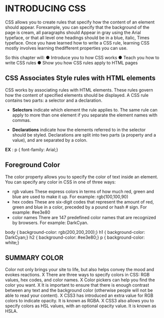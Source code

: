 # INTRODUCING CSS

CSS allows you to create rules that specify how the content of an element should appear. Forexample, you can specify that the background of the page is cream, all paragraphs should Appear in gray using the Arial typeface, or that all level one headings should be in a blue, italic, Times typeface.
Once you have learned how to write a CSS rule, learning CSS mostly involves learning thedifferent properties you can use.

So this chapter will:
● Introduce you to how CSS works
● Teach you how to write CSS rules
● Show you how CSS rules apply to HTML pages

## CSS Associates Style rules with HTML elements

CSS works by associating rules with HTML elements. These rules govern how the content of specified elements should be displayed. A CSS rule contains two parts: a selector and a declaration.

- **Selectors** indicate which element the rule applies to. The same rule can apply to more than one element if you separate the element names with commas.

- **Declarations** indicate how the elements referred to in the selector should be styled. Declarations are split into two parts (a property and a value), and are separated by a colon.

**EX** :
p {
 font-family: Arial;}

## Foreground Color

The color property allows you to specify the color of text inside an element. You can specify any color in CSS in one of three ways:

- rgb values
These express colors in terms of how much red, green and blue are used to make it up. For example: rgb(100,100,90)
- hex codes
These are six-digit codes that represent the amount of red, green and blue in a color, preceded by a pound or hash # sign. For example: #ee3e80
- color names
There are 147 predefined color names that are recognized by browsers. For example: DarkCyan.

body {
background-color: rgb(200,200,200);}
h1 {
background-color: DarkCyan;}
h2 {
background-color: #ee3e80;}
p {
background-color: white;}

## SUMMARY COLOR

Color not only brings your site to life, but also helps convey the mood and evokes reactions.
X There are three ways to specify colors in CSS: RGB values, hex codes, and color names.
X Color pickers can help you find the color you want.
X It is important to ensure that there is enough contrast between any text and the background color (otherwise people will not be able to read your content).
X CSS3 has introduced an extra value for RGB colors to indicate opacity. It is known as RGBA.
X CSS3 also allows you to specify colors as HSL values, with an optional opacity value. It is known as HSLA.
